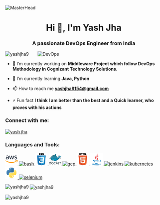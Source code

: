 ![MasterHead](https://static.vecteezy.com/system/resources/previews/011/166/144/original/devops-banner-web-icon-illustration-concept-for-software-engineering-and-development-with-an-icon-of-a-plan-code-build-test-release-deploy-operate-and-monitor-vector.jpg)
<h1 align="center">Hi 👋, I'm Yash Jha</h1>
<h3 align="center">A passionate DevOps Engineer from India</h3>
<img align="right" alt="DevOps" width="400" src="https://miro.medium.com/v2/resize:fit:828/format:webp/1*DluPjzT_eTUFdzHCI7JBZA.gif">


<p align="left"> <img src="https://komarev.com/ghpvc/?username=yashjha9&label=Profile%20views&color=0e75b6&style=flat" alt="yashjha9" /> </p>

- 🔭 I’m currently working on **Middleware Project which follow DevOps Methodology in Cognizant Technology Solutions.**

- 🌱 I’m currently learning **Java, Python**

- 📫 How to reach me **yashjha9154@gmail.com**

- ⚡ Fun fact **I think I am better than the best and a Quick learner, who proves with his actions**

<h3 align="left">Connect with me:</h3>
<p align="left">
<a href="https://linkedin.com/in/yash jha" target="blank"><img align="center" src="https://raw.githubusercontent.com/rahuldkjain/github-profile-readme-generator/master/src/images/icons/Social/linked-in-alt.svg" alt="yash jha" height="30" width="40" /></a>
</p>

<h3 align="left">Languages and Tools:</h3>
<p align="left"> <a href="https://aws.amazon.com" target="_blank" rel="noreferrer"> <img src="https://raw.githubusercontent.com/devicons/devicon/master/icons/amazonwebservices/amazonwebservices-original-wordmark.svg" alt="aws" width="40" height="40"/> </a> <a href="https://www.gnu.org/software/bash/" target="_blank" rel="noreferrer"> <img src="https://www.vectorlogo.zone/logos/gnu_bash/gnu_bash-icon.svg" alt="bash" width="40" height="40"/> </a> <a href="https://www.w3schools.com/css/" target="_blank" rel="noreferrer"> <img src="https://raw.githubusercontent.com/devicons/devicon/master/icons/css3/css3-original-wordmark.svg" alt="css3" width="40" height="40"/> </a> <a href="https://www.docker.com/" target="_blank" rel="noreferrer"> <img src="https://raw.githubusercontent.com/devicons/devicon/master/icons/docker/docker-original-wordmark.svg" alt="docker" width="40" height="40"/> </a> <a href="https://cloud.google.com" target="_blank" rel="noreferrer"> <img src="https://www.vectorlogo.zone/logos/google_cloud/google_cloud-icon.svg" alt="gcp" width="40" height="40"/> </a> <a href="https://www.w3.org/html/" target="_blank" rel="noreferrer"> <img src="https://raw.githubusercontent.com/devicons/devicon/master/icons/html5/html5-original-wordmark.svg" alt="html5" width="40" height="40"/> </a> <a href="https://www.java.com" target="_blank" rel="noreferrer"> <img src="https://raw.githubusercontent.com/devicons/devicon/master/icons/java/java-original.svg" alt="java" width="40" height="40"/> </a> <a href="https://www.jenkins.io" target="_blank" rel="noreferrer"> <img src="https://www.vectorlogo.zone/logos/jenkins/jenkins-icon.svg" alt="jenkins" width="40" height="40"/> </a> <a href="https://kubernetes.io" target="_blank" rel="noreferrer"> <img src="https://www.vectorlogo.zone/logos/kubernetes/kubernetes-icon.svg" alt="kubernetes" width="40" height="40"/> </a> <a href="https://www.python.org" target="_blank" rel="noreferrer"> <img src="https://raw.githubusercontent.com/devicons/devicon/master/icons/python/python-original.svg" alt="python" width="40" height="40"/> </a> <a href="https://www.selenium.dev" target="_blank" rel="noreferrer"> <img src="https://raw.githubusercontent.com/detain/svg-logos/780f25886640cef088af994181646db2f6b1a3f8/svg/selenium-logo.svg" alt="selenium" width="40" height="40"/> </a> </p>

<p><img align="left" src="https://github-readme-stats.vercel.app/api/top-langs?username=yashjha9&show_icons=true&locale=en&layout=compact" alt="yashjha9" /></p>

<p>&nbsp;<img align="center" src="https://github-readme-stats.vercel.app/api?username=yashjha9&show_icons=true&locale=en" alt="yashjha9" /></p>

<p><img align="center" src="https://github-readme-streak-stats.herokuapp.com/?user=yashjha9&" alt="yashjha9" /></p>
